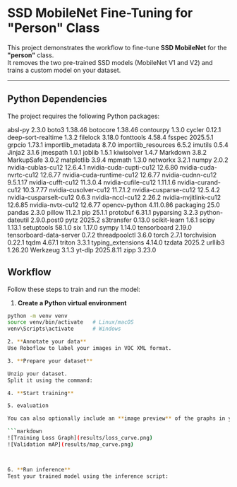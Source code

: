 # SSD MobileNet Fine-Tuning for "Person" Class

This project demonstrates the workflow to fine-tune **SSD MobileNet** for the **"person"** class.  
It removes the two pre-trained SSD models (MobileNet V1 and V2) and trains a custom model on your dataset.

---

## Python Dependencies

The project requires the following Python packages:

absl-py 2.3.0
boto3 1.38.46
botocore 1.38.46
contourpy 1.3.0
cycler 0.12.1
deep-sort-realtime 1.3.2
filelock 3.18.0
fonttools 4.58.4
fsspec 2025.5.1
grpcio 1.73.1
importlib_metadata 8.7.0
importlib_resources 6.5.2
imutils 0.5.4
Jinja2 3.1.6
jmespath 1.0.1
joblib 1.5.1
kiwisolver 1.4.7
Markdown 3.8.2
MarkupSafe 3.0.2
matplotlib 3.9.4
mpmath 1.3.0
networkx 3.2.1
numpy 2.0.2
nvidia-cublas-cu12 12.6.4.1
nvidia-cuda-cupti-cu12 12.6.80
nvidia-cuda-nvrtc-cu12 12.6.77
nvidia-cuda-runtime-cu12 12.6.77
nvidia-cudnn-cu12 9.5.1.17
nvidia-cufft-cu12 11.3.0.4
nvidia-cufile-cu12 1.11.1.6
nvidia-curand-cu12 10.3.7.77
nvidia-cusolver-cu12 11.7.1.2
nvidia-cusparse-cu12 12.5.4.2
nvidia-cusparselt-cu12 0.6.3
nvidia-nccl-cu12 2.26.2
nvidia-nvjitlink-cu12 12.6.85
nvidia-nvtx-cu12 12.6.77
opencv-python 4.11.0.86
packaging 25.0
pandas 2.3.0
pillow 11.2.1
pip 25.1.1
protobuf 6.31.1
pyparsing 3.2.3
python-dateutil 2.9.0.post0
pytz 2025.2
s3transfer 0.13.0
scikit-learn 1.6.1
scipy 1.13.1
setuptools 58.1.0
six 1.17.0
sympy 1.14.0
tensorboard 2.19.0
tensorboard-data-server 0.7.2
threadpoolctl 3.6.0
torch 2.7.1
torchvision 0.22.1
tqdm 4.67.1
triton 3.3.1
typing_extensions 4.14.0
tzdata 2025.2
urllib3 1.26.20
Werkzeug 3.1.3
yt-dlp 2025.8.11
zipp 3.23.0


## Workflow

Follow these steps to train and run the model:

1. **Create a Python virtual environment**
```bash
python -m venv venv
source venv/bin/activate   # Linux/macOS
venv\Scripts\activate      # Windows

2. **Annotate your data**
Use Roboflow to label your images in VOC XML format.

3. **Prepare your dataset**

Unzip your dataset.
Split it using the command:

4. **Start training**

5. evaluation

You can also optionally include an **image preview** of the graphs in your README if you save them as `.png` in the `results/` folder:

```markdown
![Training Loss Graph](results/loss_curve.png)
![Validation mAP](results/map_curve.png)



6. **Run inference**
Test your trained model using the inference script:
